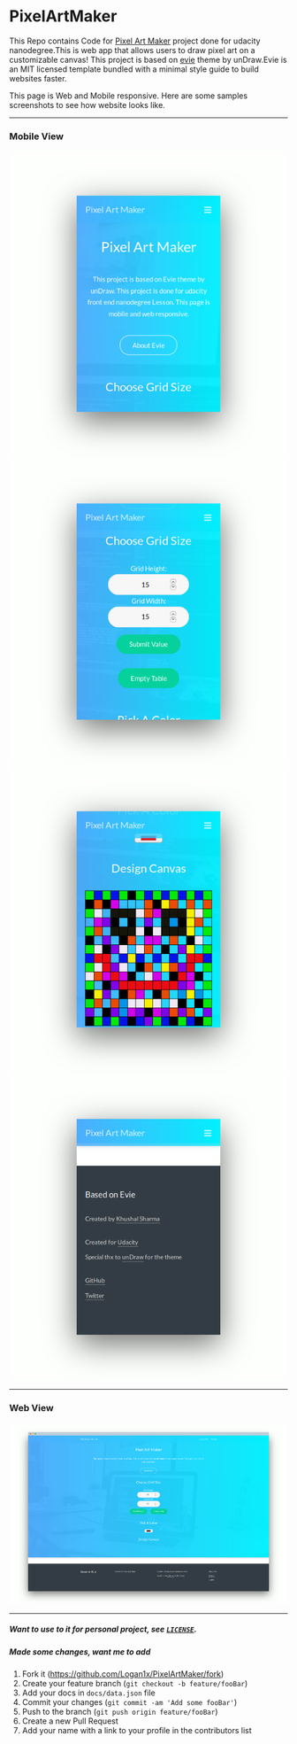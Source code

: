 # PixelArtMaker
This Repo contains Code for [Pixel Art Maker](http://logan1x.me/PixelArtMaker/) project done for udacity nanodegree.This is web app that allows users to draw pixel art on a customizable canvas! 
This project is based on [evie](https://evie.undraw.co) theme by unDraw.Evie is an MIT licensed template bundled with a minimal style guide to build websites faster.

This page is Web and Mobile responsive.
Here are some samples screenshots to see how website looks like.


---

### Mobile View

<p align="center">
        <img src="images/pam_mobile1.png" title="Header">
        <img src="images/pam_mobile2.png" title="Grid Size">
        <img src="images/pam_mobile4.png" title="Canvas">
        <img src="images/pam_mobile5.png" title="Footer">
</p>

---

### Web View

<p align="center"><img src="images/pam_web2.png" title="Web View"></p>

---

##### Want to use to it for personal project, see [`LICENSE`](https://github.com/Logan1x/PixelArtMaker/blob/master/LICENSE).

##### Made some changes, want me to add

1. Fork it (<https://github.com/Logan1x/PixelArtMaker/fork>)
2. Create your feature branch (`git checkout -b feature/fooBar`)
3. Add your docs in `docs/data.json` file
4. Commit your changes (`git commit -am 'Add some fooBar'`)
5. Push to the branch (`git push origin feature/fooBar`)
6. Create a new Pull Request
7. Add your name with a link to your profile in the contributors list
